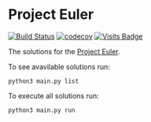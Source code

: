 # Project Euler

[![Build Status](https://travis-ci.com/iryzhkov/euler.svg?branch=main)](https://travis-ci.com/iryzhkov/euler)
[![codecov](https://codecov.io/gh/iryzhkov/euler/branch/main/graph/badge.svg?token=JEQYNYPUQG)](https://codecov.io/gh/iryzhkov/euler)
[![Visits Badge](https://badges.pufler.dev/visits/iryzhkov/euler)](https://badges.pufler.dev)

The solutions for the [Project Euler](https://projecteuler.net/about).

To see avavilable solutions run:

`python3 main.py list`

To execute all solutions run:

`python3 main.py run`

